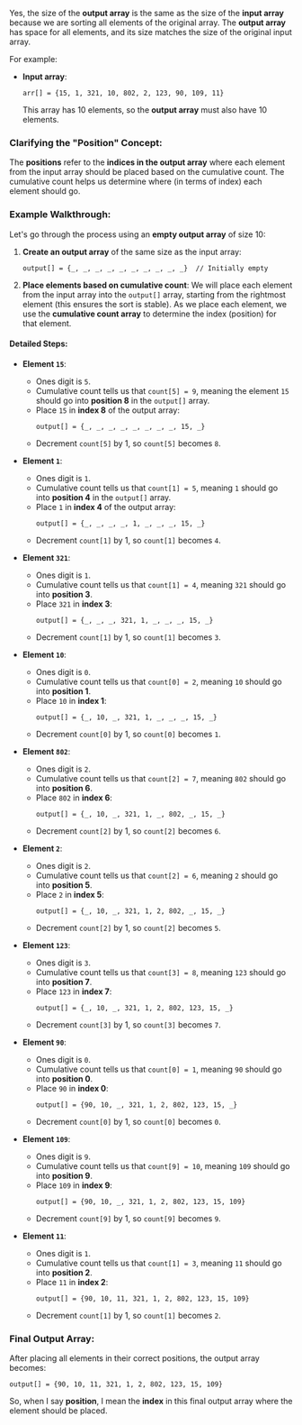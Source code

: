 Yes, the size of the **output array** is the same as the size of the **input array** because we are sorting all elements of the original array. The **output array** has space for all elements, and its size matches the size of the original input array.

For example:

- **Input array**:
  ```
  arr[] = {15, 1, 321, 10, 802, 2, 123, 90, 109, 11}
  ```
  This array has 10 elements, so the **output array** must also have 10 elements.

### Clarifying the "Position" Concept:

The **positions** refer to the **indices in the output array** where each element from the input array should be placed based on the cumulative count. The cumulative count helps us determine where (in terms of index) each element should go.

### Example Walkthrough:

Let's go through the process using an **empty output array** of size 10:

1. **Create an output array** of the same size as the input array:
   ```
   output[] = {_, _, _, _, _, _, _, _, _, _}  // Initially empty
   ```

2. **Place elements based on cumulative count**:
   We will place each element from the input array into the `output[]` array, starting from the rightmost element (this ensures the sort is stable). As we place each element, we use the **cumulative count array** to determine the index (position) for that element.

#### Detailed Steps:

- **Element `15`**:
  - Ones digit is `5`.
  - Cumulative count tells us that `count[5] = 9`, meaning the element `15` should go into **position 8** in the `output[]` array.
  - Place `15` in **index 8** of the output array:
    ```
    output[] = {_, _, _, _, _, _, _, _, 15, _}
    ```
  - Decrement `count[5]` by 1, so `count[5]` becomes `8`.

- **Element `1`**:
  - Ones digit is `1`.
  - Cumulative count tells us that `count[1] = 5`, meaning `1` should go into **position 4** in the `output[]` array.
  - Place `1` in **index 4** of the output array:
    ```
    output[] = {_, _, _, _, 1, _, _, _, 15, _}
    ```
  - Decrement `count[1]` by 1, so `count[1]` becomes `4`.

- **Element `321`**:
  - Ones digit is `1`.
  - Cumulative count tells us that `count[1] = 4`, meaning `321` should go into **position 3**.
  - Place `321` in **index 3**:
    ```
    output[] = {_, _, _, 321, 1, _, _, _, 15, _}
    ```
  - Decrement `count[1]` by 1, so `count[1]` becomes `3`.

- **Element `10`**:
  - Ones digit is `0`.
  - Cumulative count tells us that `count[0] = 2`, meaning `10` should go into **position 1**.
  - Place `10` in **index 1**:
    ```
    output[] = {_, 10, _, 321, 1, _, _, _, 15, _}
    ```
  - Decrement `count[0]` by 1, so `count[0]` becomes `1`.

- **Element `802`**:
  - Ones digit is `2`.
  - Cumulative count tells us that `count[2] = 7`, meaning `802` should go into **position 6**.
  - Place `802` in **index 6**:
    ```
    output[] = {_, 10, _, 321, 1, _, 802, _, 15, _}
    ```
  - Decrement `count[2]` by 1, so `count[2]` becomes `6`.

- **Element `2`**:
  - Ones digit is `2`.
  - Cumulative count tells us that `count[2] = 6`, meaning `2` should go into **position 5**.
  - Place `2` in **index 5**:
    ```
    output[] = {_, 10, _, 321, 1, 2, 802, _, 15, _}
    ```
  - Decrement `count[2]` by 1, so `count[2]` becomes `5`.

- **Element `123`**:
  - Ones digit is `3`.
  - Cumulative count tells us that `count[3] = 8`, meaning `123` should go into **position 7**.
  - Place `123` in **index 7**:
    ```
    output[] = {_, 10, _, 321, 1, 2, 802, 123, 15, _}
    ```
  - Decrement `count[3]` by 1, so `count[3]` becomes `7`.

- **Element `90`**:
  - Ones digit is `0`.
  - Cumulative count tells us that `count[0] = 1`, meaning `90` should go into **position 0**.
  - Place `90` in **index 0**:
    ```
    output[] = {90, 10, _, 321, 1, 2, 802, 123, 15, _}
    ```
  - Decrement `count[0]` by 1, so `count[0]` becomes `0`.

- **Element `109`**:
  - Ones digit is `9`.
  - Cumulative count tells us that `count[9] = 10`, meaning `109` should go into **position 9**.
  - Place `109` in **index 9**:
    ```
    output[] = {90, 10, _, 321, 1, 2, 802, 123, 15, 109}
    ```
  - Decrement `count[9]` by 1, so `count[9]` becomes `9`.

- **Element `11`**:
  - Ones digit is `1`.
  - Cumulative count tells us that `count[1] = 3`, meaning `11` should go into **position 2**.
  - Place `11` in **index 2**:
    ```
    output[] = {90, 10, 11, 321, 1, 2, 802, 123, 15, 109}
    ```
  - Decrement `count[1]` by 1, so `count[1]` becomes `2`.

### Final **Output Array**:
After placing all elements in their correct positions, the output array becomes:
```
output[] = {90, 10, 11, 321, 1, 2, 802, 123, 15, 109}
```

So, when I say **position**, I mean the **index** in this final output array where the element should be placed.